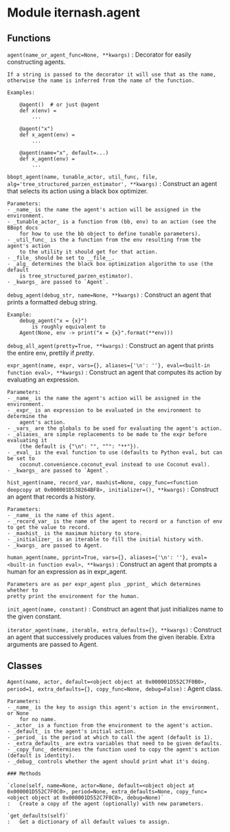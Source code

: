 Module iternash.agent
=====================

Functions
---------

    
`agent(name_or_agent_func=None, **kwargs)`
:   Decorator for easily constructing agents.
    
    If a string is passed to the decorator it will use that as the name,
    otherwise the name is inferred from the name of the function.
    
    Examples:
    
        @agent()  # or just @agent
        def x(env) =
            ...
    
        @agent("x")
        def x_agent(env) =
            ...
    
        @agent(name="x", default=...)
        def x_agent(env) =
            ...

    
`bbopt_agent(name, tunable_actor, util_func, file, alg='tree_structured_parzen_estimator', **kwargs)`
:   Construct an agent that selects its action using a black box optimizer.
    
    Parameters:
    - _name_ is the name the agent's action will be assigned in the environment.
    - _tunable_actor_ is a function from (bb, env) to an action (see the BBopt docs
        for how to use the bb object to define tunable parameters).
    - _util_func_ is the a function from the env resulting from the agent's action
        to the utility it should get for that action.
    - _file_ should be set to __file__.
    - _alg_ determines the black box optimization algorithm to use (the default
        is tree_structured_parzen_estimator).
    - _kwargs_ are passed to `Agent`.

    
`debug_agent(debug_str, name=None, **kwargs)`
:   Construct an agent that prints a formatted debug string.
    
    Example:
        debug_agent("x = {x}")
            is roughly equivalent to
        Agent(None, env -> print("x = {x}".format(**env)))

    
`debug_all_agent(pretty=True, **kwargs)`
:   Construct an agent that prints the entire env, prettily if _pretty_.

    
`expr_agent(name, expr, vars={}, aliases={'\n': ''}, eval=<built-in function eval>, **kwargs)`
:   Construct an agent that computes its action by evaluating an expression.
    
    Parameters:
    - _name_ is the name the agent's action will be assigned in the environment.
    - _expr_ is an expression to be evaluated in the environment to determine the
        agent's action.
    - _vars_ are the globals to be used for evaluating the agent's action.
    - _aliases_ are simple replacements to be made to the expr before evaluating it
        (the default is {"\n": "", "^": "**"}).
    - _eval_ is the eval function to use (defaults to Python eval, but can be set to
        coconut.convenience.coconut_eval instead to use Coconut eval).
    - _kwargs_ are passed to `Agent`.

    
`hist_agent(name, record_var, maxhist=None, copy_func=<function deepcopy at 0x000001D538264BF8>, initializer=(), **kwargs)`
:   Construct an agent that records a history.
    
    Parameters:
    - _name_ is the name of this agent.
    - _record_var_ is the name of the agent to record or a function of env to get the value to record.
    - _maxhist_ is the maximum history to store.
    - _initializer_ is an iterable to fill the initial history with.
    - _kwargs_ are passed to Agent.

    
`human_agent(name, pprint=True, vars={}, aliases={'\n': ''}, eval=<built-in function eval>, **kwargs)`
:   Construct an agent that prompts a human for an expression as in expr_agent.
    
    Parameters are as per expr_agent plus _pprint_ which determines whether to
    pretty print the environment for the human.

    
`init_agent(name, constant)`
:   Construct an agent that just initializes name to the given constant.

    
`iterator_agent(name, iterable, extra_defaults={}, **kwargs)`
:   Construct an agent that successively produces values from the given
    iterable. Extra arguments are passed to Agent.

Classes
-------

`Agent(name, actor, default=<object object at 0x000001D552C7F0B0>, period=1, extra_defaults={}, copy_func=None, debug=False)`
:   Agent class.
    
    Parameters:
    - _name_ is the key to assign this agent's action in the environment, or None
        for no name.
    - _actor_ is a function from the environment to the agent's action.
    - _default_ is the agent's initial action.
    - _period_ is the period at which to call the agent (default is 1).
    - _extra_defaults_ are extra variables that need to be given defaults.
    - _copy_func_ determines the function used to copy the agent's action (default is identity).
    - _debug_ controls whether the agent should print what it's doing.

    ### Methods

    `clone(self, name=None, actor=None, default=<object object at 0x000001D552C7F0C0>, period=None, extra_defaults=None, copy_func=<object object at 0x000001D552C7F0C0>, debug=None)`
    :   Create a copy of the agent (optionally) with new parameters.

    `get_defaults(self)`
    :   Get a dictionary of all default values to assign.